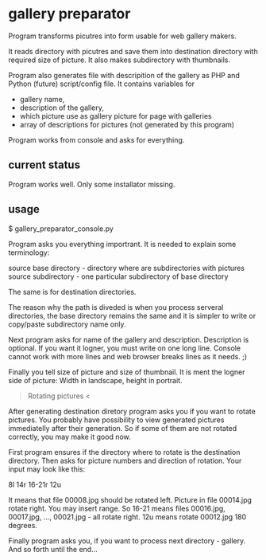  gallery preparator
====================

Program transforms picutres into form usable for web gallery makers.

It reads directory with picutres and save them into destination
directory with required size of picture. It also makes subdirectory
with thumbnails. 

Program also generates file with descripition of the gallery as
PHP and Python (future) script/config file. It contains variables for
- gallery name,
- description of the gallery,
- which picture use as gallery picture for page with galleries
- array of descriptions for pictures (not generated by this program)

Program works from console and asks for everything.


 current status
----------------

Program works well. Only some installator missing. 


 usage
-------

$ gallery_preparator_console.py

Program asks you everything importrant. It is needed to explain some
terminology:

source base directory - directory where are subdirectories with pictures
source subdirectory - one particular subdirectory of base directory

The same is for destination directories. 

The reason why the path is diveded is when you process serveral
directories, the base directory remains the same and it is simpler
to write or copy/paste subdirectory name only.

Next program asks for name of the gallery and description.
Description is optional. If you want it logner, you must write
on one long line. Console cannot work with more lines and web
browser breaks lines as it needs. ;)

Finally you tell size of picture and size of thumbnail.  It is ment
the logner side of picture: Width in landscape, height in portrait.

 > Rotating pictures <

After generating destination diretory program asks you if you want to
rotate pictures. You probably have possibility to view generated
pictures immediatelly after their generation. So if some of them
are not rotated correctly, you may make it good now.

First program ensures if the directory where to rotate is the destination
directory. Then asks for picture numbers and direction of rotation.
Your input may look like this:

8l 14r 16-21r 12u

It means that file 00008.jpg should be rotated left. Picture in file
00014.jpg rotate right. You may insert range. So 16-21 means files
00016.jpg, 00017.jpg, ..., 00021.jpg - all rotate right.
12u means rotate 00012.jpg 180 degrees.


Finally program asks you, if you want to process next directory - gallery.
And so forth until the end...


